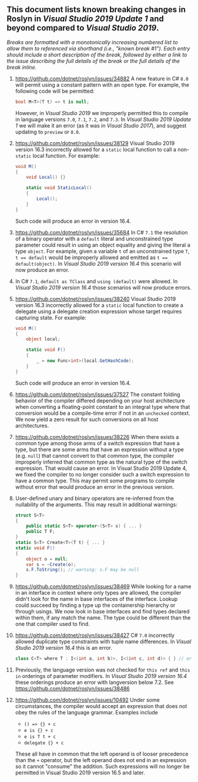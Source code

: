 ## This document lists known breaking changes in Roslyn in *Visual Studio 2019 Update 1* and beyond compared to *Visual Studio 2019*.

*Breaks are formatted with a monotonically increasing numbered list to allow them to referenced via shorthand (i.e., "known break #1").
Each entry should include a short description of the break, followed by either a link to the issue describing the full details of the break or the full details of the break inline.*

1. https://github.com/dotnet/roslyn/issues/34882 A new feature in C# `8.0` will permit using a constant pattern with an open type.  For example, the following code will be permitted:
    ``` c#
    bool M<T>(T t) => t is null;
    ```
    However, in *Visual Studio 2019* we improperly permitted this to compile in language versions `7.0`, `7.1`, `7.2`, and `7.3`.  In *Visual Studio 2019 Update 1* we will make it an error (as it was in *Visual Studio 2017*), and suggest updating to `preview` or `8.0`.

2. https://github.com/dotnet/roslyn/issues/38129 Visual Studio 2019 version 16.3 incorrectly allowed for a `static` local function to call a non-`static` local function. For example:

    ```c#
    void M()
    {
        void Local() {}

        static void StaticLocal()
        {
            Local();
        }
    }
    ```

    Such code will produce an error in version 16.4.

3. https://github.com/dotnet/roslyn/issues/35684 In C# `7.1` the resolution of a binary operator with a `default` literal and unconstrained type parameter could result in using an object equality and giving the literal a type `object`.
    For example, given a variable `t` of an unconstrained type `T`, `t == default` would be improperly allowed and emitted as `t == default(object)`.
    In *Visual Studio 2019 version 16.4* this scenario will now produce an error.

4. In C# `7.1`, `default as TClass` and `using (default)` were allowed. In *Visual Studio 2019 version 16.4* those scenarios will now produce errors.

5. https://github.com/dotnet/roslyn/issues/38240 Visual Studio 2019 version 16.3 incorrectly allowed for a `static` local function to create a delegate using a delegate creation expression whose target requires capturing state. For example:

    ```c#
    void M()
    {
        object local;

        static void F()
        {
            _ = new Func<int>(local.GetHashCode);
        }
    }
    ```

    Such code will produce an error in version 16.4.

6. https://github.com/dotnet/roslyn/issues/37527 The constant folding behavior of the compiler differed depending on your host architecture when converting a floating-point constant to an integral type where that conversion would be a compile-time error if not in an `unchecked` context.  We now yield a zero result for such conversions on all host architectures.

7. https://github.com/dotnet/roslyn/issues/38226 When there exists a common type among those arms of a switch expression that have a type, but there are some arms that have an expression without a type (e.g. `null`) that cannot convert to that common type, the compiler improperly inferred that common type as the natural type of the switch expression. That would cause an error.  In Visual Studio 2019 Update 4, we fixed the compiler to no longer consider such a switch expression to have a common type.  This may permit some programs to compile without error that would produce an error in the previous version.

8. User-defined unary and binary operators are re-inferred from the nullability of the arguments. This may result in additional warnings:
    ```C#
    struct S<T>
    {
        public static S<T> operator~(S<T> s) { ... }
        public T F;
    }
    static S<T> Create<T>(T t) { ... }
    static void F()
    {
        object o = null;
        var s = ~Create(o);
        s.F.ToString(); // warning: s.F may be null
    }
    ```

9. https://github.com/dotnet/roslyn/issues/38469 While looking for a name in an interface in context where only types are allowed,
the compiler didn't look for the name in base interfaces of the interface. Lookup could succeed by finding a type up the containership
hierarchy or through usings. We now look in base interfaces and find types declared within them, if any match the name. The type
could be different than the one that compiler used to find.

10. https://github.com/dotnet/roslyn/issues/38427 C# `7.0` incorrectly allowed duplicate type constraints with tuple name differences. In *Visual Studio 2019 version 16.4* this is an error.
    ```C#
    class C<T> where T : I<(int a, int b)>, I<(int c, int d)> { } // error
    ```

11. Previously, the language version was not checked for `this ref` and `this in` orderings of parameter modifiers. In *Visual Studio 2019 version 16.4* these orderings produce an error with langversion below 7.2. See https://github.com/dotnet/roslyn/issues/38486

12. https://github.com/dotnet/roslyn/issues/10492 Under some circumstances, the compiler would accept an expression that does not obey the rules of the language grammar.  Examples include
    - `() => {} + c`
    - `e is {} + c`
    - `e is T t + c`
    - `delegate {} + c`

    These all have in common that the left operand is of looser precedence than the `+` operator, but the left operand does not end in an expression so it cannot "consume" the addition.  Such expressions will no longer be permitted in Visual Studio 2019 version 16.5 and later.
